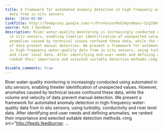 ```yaml
---
title: A framework for automated anomaly detection in high frequency water-quality
  data from in situ sensors
date: '2019-02-06'
linkTitle: http://feedproxy.google.com/~r/ProfessorRobJHyndman/~3/g3SKvf_F1ME/
source: Rob J Hyndman
description: River water-quality monitoring is increasingly conducted using automated
  in situ sensors, enabling timelier identification of unexpected values. However,
  anomalies caused by technical issues confound these data, while the volume and velocity
  of data prevent manual detection. We present a framework for automated anomaly detection
  in high-frequency water-quality data from in situ sensors, using turbidity, conductivity
  and river level data. After identifying end-user needs and defining anomalies, we
  ranked their importance and selected suitable detection methods.<img src="http://feeds.feedburner.
  ...
disable_comments: true
---
```

River water-quality monitoring is increasingly conducted using automated in situ sensors, enabling timelier identification of unexpected values. However, anomalies caused by technical issues confound these data, while the volume and velocity of data prevent manual detection. We present a framework for automated anomaly detection in high-frequency water-quality data from in situ sensors, using turbidity, conductivity and river level data. After identifying end-user needs and defining anomalies, we ranked their importance and selected suitable detection methods.<img src="http://feeds.feedburner. ...